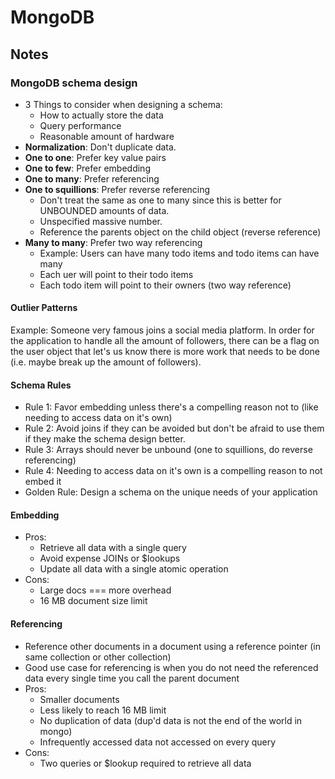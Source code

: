 # MongoDB

## Notes
### MongoDB schema design
* 3 Things to consider when designing a schema:
  * How to actually store the data
  * Query performance
  * Reasonable amount of hardware
* **Normalization**: Don't duplicate data.
* **One to one**: Prefer key value pairs
* **One to few**: Prefer embedding
* **One to many**: Prefer referencing
* **One to squillions**: Prefer reverse referencing
  * Don't treat the same as one to many since this is better for UNBOUNDED amounts of data.
  * Unspecified massive number. 
  * Reference the parents object on the child object (reverse reference)
* **Many to many**: Prefer two way referencing
  * Example: Users can have many todo items and todo items can have many
  * Each uer will point to their todo items
  * Each todo item will point to their owners (two way reference)
#### Outlier Patterns
Example: Someone very famous joins a social media platform.
In order for the application to handle all the amount of followers, there can be a flag on the user object that let's us know there is more work that needs to be done (i.e. maybe break up the amount of followers).
#### Schema Rules
* Rule 1: Favor embedding unless there's a compelling reason not to (like needing to access data on it's own)
* Rule 2: Avoid joins if they can be avoided but don't be afraid to use them if they make the schema design better.
* Rule 3: Arrays should never be unbound (one to squillions, do reverse referencing)
* Rule 4: Needing to access data on it's own is a compelling reason to not embed it
* Golden Rule: Design a schema on the unique needs of your application
#### Embedding
* Pros:
  * Retrieve all data with a single query
  * Avoid expense JOINs or $lookups
  * Update all data with a single atomic operation
* Cons:
  * Large docs === more overhead
  * 16 MB document size limit
#### Referencing
* Reference other documents in a document using a reference pointer (in same collection or other collection)
* Good use case for referencing is when you do not need the referenced data every single time you call the parent document
* Pros:
  * Smaller documents
  * Less likely to reach 16 MB limit
  * No duplication of data (dup'd data is not the end of the world in mongo)
  * Infrequently accessed data not accessed on every query
* Cons:
  * Two queries or $lookup required to retrieve all data


